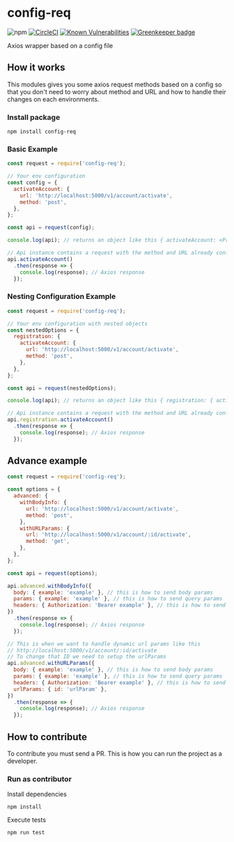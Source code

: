 
# config-req

![npm](https://img.shields.io/npm/v/config-req)
[![CircleCI](https://circleci.com/gh/kevinccbsg/config-req/tree/master.svg?style=svg)](https://circleci.com/gh/kevinccbsg/config-req/tree/master)
[![Known Vulnerabilities](https://snyk.io/test/github/kevinccbsg/config-req/badge.svg)](https://snyk.io/test/github/kevinccbsg/config-req) [![Greenkeeper badge](https://badges.greenkeeper.io/kevinccbsg/config-req.svg)](https://greenkeeper.io/)

Axios wrapper based on a config file

## How it works

This modules gives you some axios request methods based on a config so that you don't need to worry about method and URL and how to handle their changes on each environments.

### Install package

```
npm install config-req
```

### Basic Example

```js
const request = require('config-req');

// Your env configuration
const config = {
  activateAccount: {
    url: 'http://localhost:5000/v1/account/activate',
    method: 'post',
  },
};

const api = request(config);

console.log(api); // returns an object like this { activateAccount: <Promise> }

// Api instance contains a request with the method and URL already configured
api.activateAccount()
  .then(response => {
    console.log(response); // Axios response
  });

````

### Nesting Configuration Example

```js
const request = require('config-req');

// Your env configuration with nested objects
const nestedOptions = {
  registration: {
    activateAccount: {
      url: 'http://localhost:5000/v1/account/activate',
      method: 'post',
    },
  },
};

const api = request(nestedOptions);

console.log(api); // returns an object like this { registration: { activateAccount: <Promise> } }

// Api instance contains a request with the method and URL already configured
api.registration.activateAccount()
  .then(response => {
    console.log(response); // Axios response
  });

````

## Advance example

```js
const request = require('config-req');

const options = {
  advanced: {
    withBodyInfo: {
      url: 'http://localhost:5000/v1/account/activate',
      method: 'post',
    },
    withURLParams: {
      url: 'http://localhost:5000/v1/account/:id/activate',
      method: 'get',
    },
  },
};

const api = request(options);

api.advanced.withBodyInfo({
  body: { example: 'example' }, // this is how to send body params
  params: { example: 'example' }, // this is how to send query params
  headers: { Authorization: 'Bearer example' }, // this is how to send header params
})
  .then(response => {
    console.log(response); // Axios response
  });

// This is when we want to handle dynamic url params like this
// http://localhost:5000/v1/account/:id/activate
// To change that ID we need to setup the urlParams
api.advanced.withURLParams({
  body: { example: 'example' }, // this is how to send body params
  params: { example: 'example' }, // this is how to send query params
  headers: { Authorization: 'Bearer example' }, // this is how to send header params
  urlParams: { id: 'urlParam' },
})
  .then(response => {
    console.log(response); // Axios response
  });
````

## How to contribute

To contribute you must send a PR. This is how you can run the project as a developer.

### Run as contributor

Install dependencies

```
npm install
```

Execute tests

```
npm run test
```
